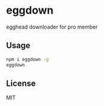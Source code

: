 # eggdown
egghead downloader for pro member

## Usage
```sh
npm i eggdown -g
eggdown
```

## License
MIT